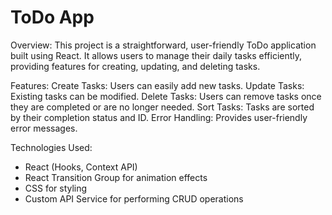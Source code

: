 # ToDo App
Overview:
This project is a straightforward, user-friendly ToDo application built using React. It allows users to manage their daily tasks efficiently, providing features for creating, updating, and deleting tasks.

Features:
  Create Tasks: Users can easily add new tasks.
  Update Tasks: Existing tasks can be modified.
  Delete Tasks: Users can remove tasks once they are completed or are no longer needed.
  Sort Tasks: Tasks are sorted by their completion status and ID.
  Error Handling: Provides user-friendly error messages.

Technologies Used:
- React (Hooks, Context API)
- React Transition Group for animation effects
- CSS for styling
- Custom API Service for performing CRUD operations










